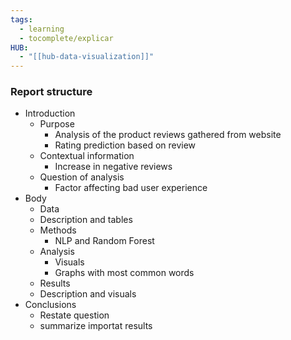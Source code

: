 ```yaml
---
tags:
  - learning
  - tocomplete/explicar
HUB:
  - "[[hub-data-visualization]]"
---
```

### Report structure
- Introduction
	- Purpose
		- Analysis of the product reviews gathered from website
		- Rating prediction based on review
	- Contextual information
		- Increase in negative reviews
	- Question of analysis
		- Factor affecting bad user experience
- Body
	- Data
	- Description and tables
	- Methods
		- NLP and Random Forest
	- Analysis
		- Visuals
		- Graphs with most common words
	- Results
	- Description and visuals
- Conclusions
	- Restate question
	- summarize importat results
